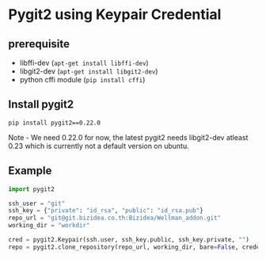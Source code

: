 Pygit2 using Keypair Credential
===============================

## prerequisite

- libffi-dev (`apt-get install libffi-dev`)
- libgit2-dev (`apt-get install libgit2-dev`)
- python cffi module (`pip install cffi`)

## Install pygit2

```shell
pip install pygit2==0.22.0
```

Note - We need 0.22.0 for now, the latest pygit2 needs libgit2-dev atleast 0.23 which is currently not a default version on ubuntu.

## Example

```python
import pygit2

ssh_user = "git"
ssh_key = {"private": "id_rsa", "public": "id_rsa.pub"}
repo_url = "git@git.bizidea.co.th:Bizidea/Wellman_addon.git"
working_dir = "workdir"

cred = pygit2.Keypair(ssh.user, ssh_key.public, ssh_key.private, "")
repo = pygit2.clone_repository(repo_url, working_dir, bare=False, credentials=cred)
```
